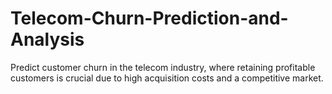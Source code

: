 # Telecom-Churn-Prediction-and-Analysis
Predict customer churn in the telecom industry, where retaining profitable customers is crucial due to high acquisition costs and a competitive market.
